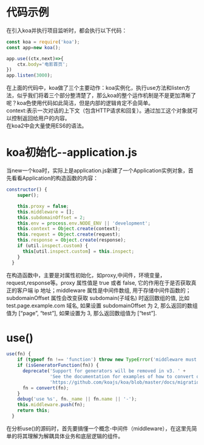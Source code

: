 # 代码示例
在引入koa并执行项目监听时，都会执行以下代码：
```javascript
const koa = require('koa');
const app=new koa();

app.use((ctx,next)=>{
    ctx.body='电影首页';
})
app.listen(3000);
```
在上面的代码中，koa做了三个主要动作：koa实例化，执行use方法和listen方法，似乎我们将着三个部分整清楚了，那么koa的整个运作机制是不是更加清晰了呢？koa色使用代码如此简洁，但是内部的逻辑肯定不会简单。<br/>
context:表示一次对话的上下文（包含HTTP请求和回复）。通过加工这个对象就可以控制返回给用户的内容。<br/>
在koa2中会大量使用ES6的语法。
# koa初始化--application.js
当new一个koa时，实际上是application.js新建了一个Application实例对象，首先看看Application的构造函数的内容：
```javascript
constructor() {
    super();

    this.proxy = false;
    this.middleware = [];
    this.subdomainOffset = 2;
    this.env = process.env.NODE_ENV || 'development';
    this.context = Object.create(context);
    this.request = Object.create(request);
    this.response = Object.create(response);
    if (util.inspect.custom) {
      this[util.inspect.custom] = this.inspect;
    }
  }
```
在构造函数中，主要是对属性初始化，如proxy,中间件，环境变量，request,response等。proxy 属性值是 true 或者 false, 它的作用在于是否获取真正的客户端 ip 地址；middleware 属性是中间件数组, 用于存储中间件函数的；subdomainOffset 属性会改变获取 subdomain(子域名) 时返回数组的值,
比如 test.page.example.com 域名, 如果设置 subdomainOffset 为 2, 那么返回的数组值为 [“page”, “test”], 如果设置为 3, 那么返回数组值为 [“test”].
# use()
```javascript
use(fn) {
    if (typeof fn !== 'function') throw new TypeError('middleware must be a function!');
    if (isGeneratorFunction(fn)) {
      deprecate('Support for generators will be removed in v3. ' +
                'See the documentation for examples of how to convert old middleware ' +
                'https://github.com/koajs/koa/blob/master/docs/migration.md');
      fn = convert(fn);
    }
    debug('use %s', fn._name || fn.name || '-');
    this.middleware.push(fn);
    return this;
  }
```
在分析use()的源码时，首先要搞懂一个概念-中间件（middleware），在这里先简单的将其理解为解耦具体业务和底层逻辑的组件。

